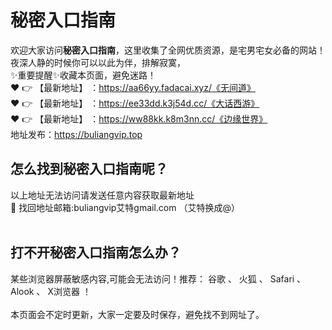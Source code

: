 # 秘密入口指南<br>
欢迎大家访问**秘密入口指南**，这里收集了全网优质资源，是宅男宅女必备的网站！夜深人静的时候你可以以此为伴，排解寂寞，<br>
✨重要提醒✨收藏本页面，避免迷路！<br>
❤️ 👉 【最新地址】 ：https://aa66yy.fadacai.xyz/《无间道》<br>
❤️ 👉 【最新地址】 ：https://ee33dd.k3j54d.cc/《大话西游》<br>
❤️ 👉 【最新地址】 ：https://ww88kk.k8m3nn.cc/《边缘世界》<br>
地址发布：https://buliangvip.top<br>
## 怎么找到**秘密入口指南**呢？<br>
以上地址无法访问请发送任意内容获取最新地址<br>
📧 找回地址邮箱:buliangvip艾特gmail.com （艾特换成@）<br><br>
## 打不开**秘密入口指南**怎么办？
某些浏览器屏蔽敏感内容,可能会无法访问！推荐： 谷歌 、 火狐 、 Safari 、 Alook 、 X浏览器 ！<br><br>
本页面会不定时更新，大家一定要及时保存，避免找不到网址了。


